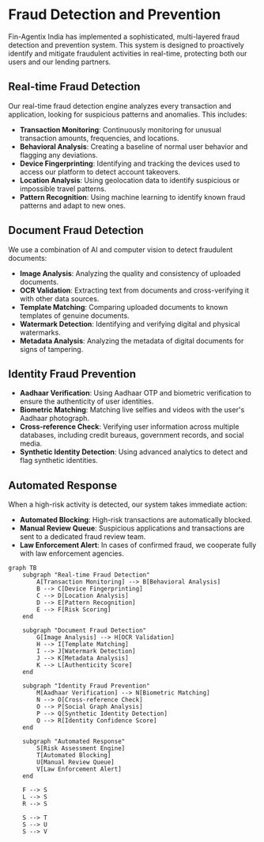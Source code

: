 # Fraud Detection and Prevention

Fin-Agentix India has implemented a sophisticated, multi-layered fraud detection and prevention system. This system is designed to proactively identify and mitigate fraudulent activities in real-time, protecting both our users and our lending partners.

## Real-time Fraud Detection

Our real-time fraud detection engine analyzes every transaction and application, looking for suspicious patterns and anomalies. This includes:

*   **Transaction Monitoring**: Continuously monitoring for unusual transaction amounts, frequencies, and locations.
*   **Behavioral Analysis**: Creating a baseline of normal user behavior and flagging any deviations.
*   **Device Fingerprinting**: Identifying and tracking the devices used to access our platform to detect account takeovers.
*   **Location Analysis**: Using geolocation data to identify suspicious or impossible travel patterns.
*   **Pattern Recognition**: Using machine learning to identify known fraud patterns and adapt to new ones.

## Document Fraud Detection

We use a combination of AI and computer vision to detect fraudulent documents:

*   **Image Analysis**: Analyzing the quality and consistency of uploaded documents.
*   **OCR Validation**: Extracting text from documents and cross-verifying it with other data sources.
*   **Template Matching**: Comparing uploaded documents to known templates of genuine documents.
*   **Watermark Detection**: Identifying and verifying digital and physical watermarks.
*   **Metadata Analysis**: Analyzing the metadata of digital documents for signs of tampering.

## Identity Fraud Prevention

*   **Aadhaar Verification**: Using Aadhaar OTP and biometric verification to ensure the authenticity of user identities.
*   **Biometric Matching**: Matching live selfies and videos with the user's Aadhaar photograph.
*   **Cross-reference Check**: Verifying user information across multiple databases, including credit bureaus, government records, and social media.
*   **Synthetic Identity Detection**: Using advanced analytics to detect and flag synthetic identities.

## Automated Response

When a high-risk activity is detected, our system takes immediate action:

*   **Automated Blocking**: High-risk transactions are automatically blocked.
*   **Manual Review Queue**: Suspicious applications and transactions are sent to a dedicated fraud review team.
*   **Law Enforcement Alert**: In cases of confirmed fraud, we cooperate fully with law enforcement agencies.

```mermaid
graph TB
    subgraph "Real-time Fraud Detection"
        A[Transaction Monitoring] --> B[Behavioral Analysis]
        B --> C[Device Fingerprinting]
        C --> D[Location Analysis]
        D --> E[Pattern Recognition]
        E --> F[Risk Scoring]
    end
    
    subgraph "Document Fraud Detection"
        G[Image Analysis] --> H[OCR Validation]
        H --> I[Template Matching]
        I --> J[Watermark Detection]
        J --> K[Metadata Analysis]
        K --> L[Authenticity Score]
    end
    
    subgraph "Identity Fraud Prevention"
        M[Aadhaar Verification] --> N[Biometric Matching]
        N --> O[Cross-reference Check]
        O --> P[Social Graph Analysis]
        P --> Q[Synthetic Identity Detection]
        Q --> R[Identity Confidence Score]
    end
    
    subgraph "Automated Response"
        S[Risk Assessment Engine]
        T[Automated Blocking]
        U[Manual Review Queue]
        V[Law Enforcement Alert]
    end
    
    F --> S
    L --> S
    R --> S
    
    S --> T
    S --> U
    S --> V
```